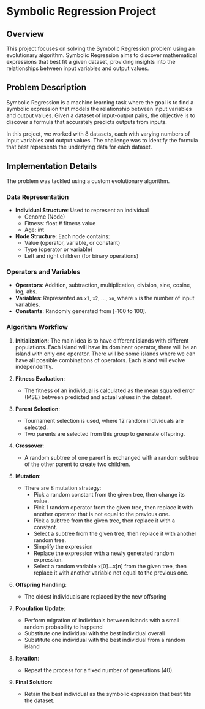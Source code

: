 # Symbolic Regression Project

## Overview
This project focuses on solving the Symbolic Regression problem using an evolutionary algorithm. Symbolic Regression aims to discover mathematical expressions that best fit a given dataset, providing insights into the relationships between input variables and output values.

## Problem Description
Symbolic Regression is a machine learning task where the goal is to find a symbolic expression that models the relationship between input variables and output values. Given a dataset of input-output pairs, the objective is to discover a formula that accurately predicts outputs from inputs.

In this project, we worked with 8 datasets, each with varying numbers of input variables and output values. The challenge was to identify the formula that best represents the underlying data for each dataset.

## Implementation Details
The problem was tackled using a custom evolutionary algorithm.

### Data Representation
- **Individual Structure**: Used to represent an individual
    - Genome (Node)
    - Fitness: float # fitness value
    - Age: int
- **Node Structure**: Each node contains:
  - Value (operator, variable, or constant)
  - Type (operator or variable)
  - Left and right children (for binary operations)

### Operators and Variables
- **Operators**: Addition, subtraction, multiplication, division, sine, cosine, log, abs.
- **Variables**: Represented as `x1`, `x2`, ..., `xn`, where `n` is the number of input variables.
- **Constants**: Randomly generated from [-100 to 100].

### Algorithm Workflow
1. **Initialization**:
   The main idea is to have different islands with different populations. Each island will have its dominant operator, there will be an island with only one operator. There     will be some islands where we can have all possible combinations of operators. Each island will evolve independently.

2. **Fitness Evaluation**:
   - The fitness of an individual is calculated as the mean squared error (MSE) between predicted and actual values in the dataset.

3. **Parent Selection**:
   - Tournament selection is used, where 12 random individuals are selected.
   - Two parents are selected from this group to generate offspring.

4. **Crossover**:
   - A random subtree of one parent is exchanged with a random subtree of the other parent to create two children.

5. **Mutation**:
   - There are 8 mutation strategy:
      - Pick a random constant from the given tree, then change its value.
      - Pick 1 random operator from the given tree, then replace it with another operator that is not equal to the previous one.
      - Pick a subtree from the given tree, then replace it with a constant.
      - Select a subtree from the given tree, then replace it with another random tree.
      - Simplify the expression
      - Replace the expression with a newly generated random expression.
      - Select a random variable x[0]...x[n] from the given tree, then replace it with another variable not equal to the previous one.


6. **Offspring Handling**:
   - The oldest individuals are replaced by the new offspring

7. **Population Update**:
   - Perform migration of individuals between islands with a small random probability to happend
   - Substitute one individual with the best individual overall
   - Substitute one individual with the best individual from a random island

8. **Iteration**:
   - Repeat the process for a fixed number of generations (40).

9. **Final Solution**:
   - Retain the best individual as the symbolic expression that best fits the dataset.

